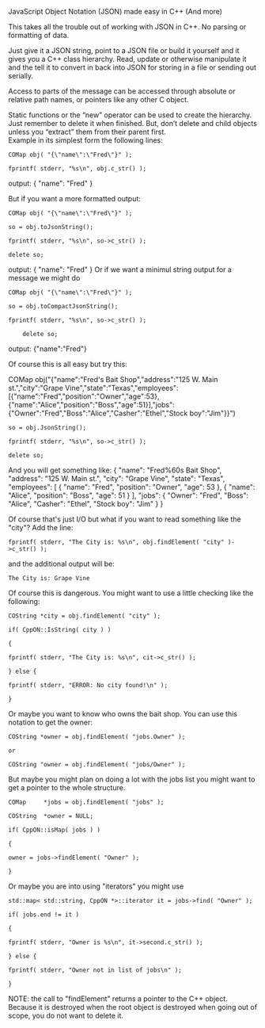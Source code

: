 
JavaScript Object Notation (JSON) made easy in C++ (And more)

This takes all the trouble out of working with JSON in C++.  No parsing or formatting of data.  

Just give it a JSON string, point to a JSON file or build it yourself and it gives you a C++ class hierarchy.  Read, update or otherwise manipulate it and the tell it to convert in back into JSON for storing in a file or sending out serially.

Access to parts of the message can be accessed through absolute or relative path names, or pointers like any other C object.

Static functions or the “new” operator can be used to create the hierarchy.  Just remember to delete it when finished.  But, don’t delete and child objects unless you “extract” them from their parent first.  
Example in its simplest form the following lines:

    COMap obj( "{\"name\":\"Fred\"}" );
    
    fprintf( stderr, "%s\n", obj.c_str() );

output:
    {
    "name": "Fred"
    }

But if you want a more formatted output:
  
    COMap obj( "{\"name\":\"Fred\"}" );
    
    so = obj.toJsonString();
   
    fprintf( stderr, "%s\n", so->c_str() );
    
    delete so;
    
output:
    {
        "name": "Fred"
    }
Or if we want a minimul string output for a message we might do

	COMap obj( "{\"name\":\"Fred\"}" );
 	
  	so = obj.toCompactJsonString();
   
   	fprintf( stderr, "%s\n", so->c_str() );
    
    	delete so;
     
output:
    {"name":"Fred"}

Of course this is all easy but try this:

  COMap obj("{\"name\":\"Fred's Bait Shop\",\"address\":\"125 W. Main st.\",\"city\":\"Grape Vine\",\"state\":\"Texas\",\"employees\": [{\"name\":\"Fred\",\"position\":\"Owner\",\"age\":53},{\"name\":\"Alice\",\"position\":\"Boss\",\"age\":51}],\"jobs\":{\"Owner\":\"Fred\",\"Boss\":\"Alice\",\"Casher\":\"Ethel\",\"Stock boy\":\"Jim\"}}")
	
 	so = obj.JsonString();
	
 	fprintf( stderr, "%s\n", so->c_str() );
	
 	delete so;

And you will get something like:
    {
        "name": "Fred%60s Bait Shop",
        "address": "125 W. Main st.",
        "city": "Grape Vine",
        "state": "Texas",
        "employees": 
        [
            {
                  "name": "Fred",
                  "position": "Owner",
                  "age": 53
              },
              {
                  "name": "Alice",
                  "position": "Boss",
                  "age": 51
              }
        ],
        "jobs": 
        {
            "Owner": "Fred",
            "Boss": "Alice",
            "Casher": "Ethel",
            "Stock boy": "Jim"
        }
    }
    
Of course that's just I/O  but what if you want to read something like the "city"?  Add the line:
    
    fprintf( stderr, "The City is: %s\n", obj.findElement( "city" )->c_str() );
    
and the additional output will be:
    
    The City is: Grape Vine

Of course this is dangerous.  You might want to use a little checking like the following:
    
    COString *city = obj.findElement( "city" );
    
    if( CppON::IsString( city ) )
    
    {
    
	fprintf( stderr, "The City is: %s\n", cit->c_str() );
    
    } else {
    
	fprintf( stderr, "ERROR: No city found!\n" );
    
    }
    
Or maybe you want to know who owns the bait shop.  You can use this notation to get the owner:
    
    COString *owner = obj.findElement( "jobs.Owner" );
    
	or
    
    COString "owner = obj.findElement( "jobs/Owner" );
    
But maybe you might plan on doing a lot with the jobs list you might want to get a pointer to the whole structure.
    
    COMap     *jobs = obj.findElement( "jobs" );
    
    COString  *owner = NULL;
    
    if( CppON::isMap( jobs ) )
    
    {
    
	owner = jobs->findElement( "Owner" );
    
    }
    
Or maybe you are into using "iterators" you might use
    
    std::map< std::string, CppON *>::iterator it = jobs->find( "Owner" );
    
    if( jobs.end != it )
    
    {
    
	fprintf( stderr, "Owner is %s\n", it->second.c_str() );
    
    } else {
    
	fprintf( stderr, "Owner not in list of jobs\n" );
    
    }
    
NOTE: the call to "findElement" returns a pointer to the C++ object.  Because it is destroyed when the root object is destroyed 
when going out of scope, you do not want to delete it.

  


    
    

    





 
